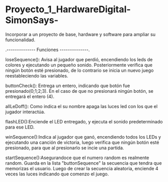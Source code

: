 # Proyecto_1_HardwareDigital-SimonSays-
Incorporar a un proyecto de base, hardware y software para ampliar su funcionalidad.

.-------------- Funciones --------------.

loseSequence(): Avisa al jugador que perdió, encendiendo los leds de colores y ejecutando un pequeño sonido. Posteriormente verifica que ningún botón esté presionado, de lo contrario se inicia un nuevo juego reestableciendo las variables. 

buttonCheck(): Entrega un entero, indicando que botón fue presionado(0;1;2;3). En el caso de que no presionará ningún botón, se entregará el entero (4).

allLeDoff(): Como indica el su nombre apaga las luces led con los que el jugador interactúa.

flashLED():Enciende el LED entregado, y ejecuta el sonido predeterminado para ese  LED.

winSequence():Indica al jugador que ganó, encendiendo todos los LEDs y ejecutando una canción de victoria, luego verifica que ningún botón esté presionado, para que al presionarlo se incie una partida.

startSequence():Asegurandoce que el numero random es realmente random. Guarda en la lista "buttonSequence" la secuencia que tendra que memorizas el usuario.
        Luego de crear la secuencia aleatoria, enciende 4 veces las luces indicando que comenzo el juego.
